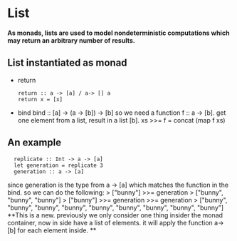 # List

**As monads, lists are used to model nondeterministic computations which may return an arbitrary number of results.**

## List instantiated as monad

* return

      return :: a -> [a] / a-> [] a
      return x = [x]
* bind
      bind :: [a] -> (a -> [b]) -> [b]
  so we need a function f :: a -> [b]. get one element from a list, result in a list [b].
      xs >>= f =  concat (map f xs)
## An example
      replicate :: Int -> a -> [a]
      let generation = replicate 3
      generation :: a -> [a]
since generation is the type from a -> [a] which matches the function in the bind.
so we can do the following:
      > ["bunny"] >>= generation
      > ["bunny", "bunny", "bunny"]
      > ["bunny"] >>= generation >>= generation
      > ["bunny", "bunny", "bunny", "bunny", "bunny", "bunny", "bunny", "bunny", "bunny"]
**This is a new. previously we only consider one thing insider the monad container, now in side have a list of elements.
it will apply the function a->[b] for each element inside.
**
